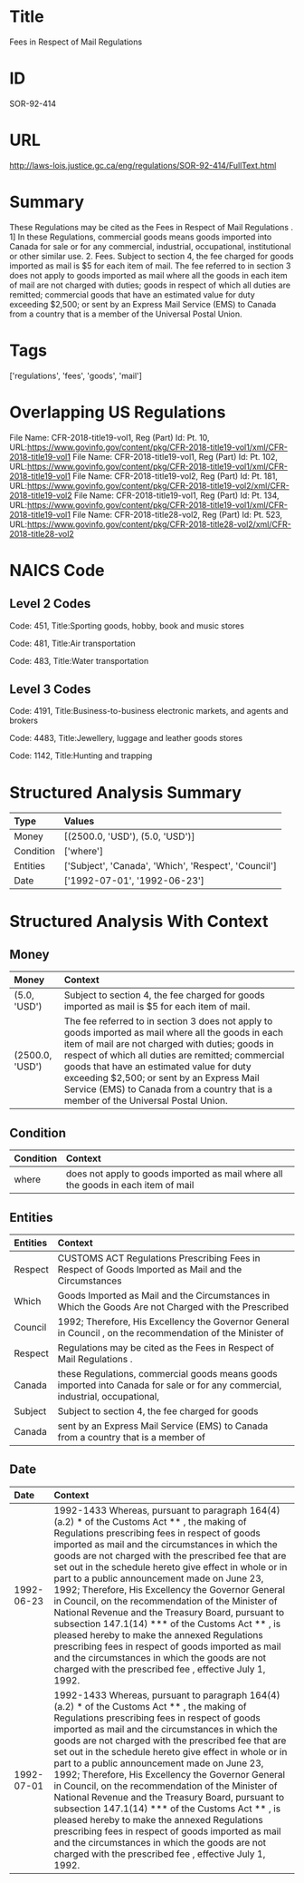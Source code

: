 # Title
Fees in Respect of Mail Regulations


# ID
SOR-92-414

# URL
http://laws-lois.justice.gc.ca/eng/regulations/SOR-92-414/FullText.html


# Summary
These Regulations may be cited as the  Fees in Respect of Mail Regulations .
1] In these Regulations,  commercial goods  means goods imported into Canada for sale or for any commercial, industrial, occupational, institutional or other similar use.
2. Fees.
Subject to section 4, the fee charged for goods imported as mail is $5 for each item of mail.
The fee referred to in section 3 does not apply to goods imported as mail where all the goods in each item of mail are not charged with duties; goods in respect of which all duties are remitted; commercial goods that have an estimated value for duty exceeding $2,500; or sent by an Express Mail Service (EMS) to Canada from a country that is a member of the Universal Postal Union.


# Tags
['regulations', 'fees', 'goods', 'mail']


# Overlapping US Regulations
File Name: CFR-2018-title19-vol1, Reg (Part) Id: Pt. 10, URL:https://www.govinfo.gov/content/pkg/CFR-2018-title19-vol1/xml/CFR-2018-title19-vol1
File Name: CFR-2018-title19-vol1, Reg (Part) Id: Pt. 102, URL:https://www.govinfo.gov/content/pkg/CFR-2018-title19-vol1/xml/CFR-2018-title19-vol1
File Name: CFR-2018-title19-vol2, Reg (Part) Id: Pt. 181, URL:https://www.govinfo.gov/content/pkg/CFR-2018-title19-vol2/xml/CFR-2018-title19-vol2
File Name: CFR-2018-title19-vol1, Reg (Part) Id: Pt. 134, URL:https://www.govinfo.gov/content/pkg/CFR-2018-title19-vol1/xml/CFR-2018-title19-vol1
File Name: CFR-2018-title28-vol2, Reg (Part) Id: Pt. 523, URL:https://www.govinfo.gov/content/pkg/CFR-2018-title28-vol2/xml/CFR-2018-title28-vol2



# NAICS Code
## Level 2 Codes
Code: 451, Title:Sporting goods, hobby, book and music stores

Code: 481, Title:Air transportation

Code: 483, Title:Water transportation




## Level 3 Codes
Code: 4191, Title:Business-to-business electronic markets, and agents and brokers

Code: 4483, Title:Jewellery, luggage and leather goods stores

Code: 1142, Title:Hunting and trapping







# Structured Analysis Summary
| Type      | Values                                               |
|:----------|:-----------------------------------------------------|
| Money     | [(2500.0, 'USD'), (5.0, 'USD')]                      |
| Condition | ['where']                                            |
| Entities  | ['Subject', 'Canada', 'Which', 'Respect', 'Council'] |
| Date      | ['1992-07-01', '1992-06-23']                         |


# Structured Analysis With Context
 


## Money
| Money           | Context                                                                                                                                                                                                                                                                                                                                                                                       |
|:----------------|:----------------------------------------------------------------------------------------------------------------------------------------------------------------------------------------------------------------------------------------------------------------------------------------------------------------------------------------------------------------------------------------------|
| (5.0, 'USD')    | Subject to section 4, the fee charged for goods imported as mail is $5 for each item of mail.                                                                                                                                                                                                                                                                                                 |
| (2500.0, 'USD') | The fee referred to in section 3 does not apply to goods imported as mail where all the goods in each item of mail are not charged with duties; goods in respect of which all duties are remitted; commercial goods that have an estimated value for duty exceeding $2,500; or sent by an Express Mail Service (EMS) to Canada from a country that is a member of the Universal Postal Union. |


## Condition
| Condition   | Context                                                                           |
|:------------|:----------------------------------------------------------------------------------|
| where       | does not apply to goods imported as mail where all the goods in each item of mail |


## Entities
| Entities   | Context                                                                                                                        |
|:-----------|:-------------------------------------------------------------------------------------------------------------------------------|
| Respect    | CUSTOMS ACT Regulations Prescribing Fees in  Respect of Goods Imported as Mail and the Circumstances                           |
| Which      | Goods Imported as Mail and the Circumstances in Which the Goods Are not Charged with the Prescribed                            |
| Council    | 1992; Therefore, His Excellency the Governor General in Council , on the recommendation of the Minister of                     |
| Respect    | Regulations may be cited as the Fees in Respect  of Mail Regulations .                                                         |
| Canada     | these Regulations, commercial goods means goods imported into Canada for sale or for any commercial, industrial, occupational, |
| Subject    | Subject to section 4, the fee charged for goods                                                                                |
| Canada     | sent by an Express Mail Service (EMS) to Canada from a country that is a member of                                             |


## Date
| Date       | Context                                                                                                                                                                                                                                                                                                                                                                                                                                                                                                                                                                                                                                                                                                                                                                                                     |
|:-----------|:------------------------------------------------------------------------------------------------------------------------------------------------------------------------------------------------------------------------------------------------------------------------------------------------------------------------------------------------------------------------------------------------------------------------------------------------------------------------------------------------------------------------------------------------------------------------------------------------------------------------------------------------------------------------------------------------------------------------------------------------------------------------------------------------------------|
| 1992-06-23 | 1992-1433 Whereas, pursuant to paragraph 164(4)(a.2) *  of the  Customs Act ** , the making of  Regulations prescribing fees in respect of goods imported as mail and the circumstances in which the goods are not charged with the prescribed fee  that are set out in the schedule hereto give effect in whole or in part to a public announcement made on June 23, 1992; Therefore, His Excellency the Governor General in Council, on the recommendation of the Minister of National Revenue and the Treasury Board, pursuant to subsection 147.1(14) ***  of the  Customs Act ** , is pleased hereby to make the annexed  Regulations prescribing fees in respect of goods imported as mail and the circumstances in which the goods are not charged with the prescribed fee , effective July 1, 1992. |
| 1992-07-01 | 1992-1433 Whereas, pursuant to paragraph 164(4)(a.2) *  of the  Customs Act ** , the making of  Regulations prescribing fees in respect of goods imported as mail and the circumstances in which the goods are not charged with the prescribed fee  that are set out in the schedule hereto give effect in whole or in part to a public announcement made on June 23, 1992; Therefore, His Excellency the Governor General in Council, on the recommendation of the Minister of National Revenue and the Treasury Board, pursuant to subsection 147.1(14) ***  of the  Customs Act ** , is pleased hereby to make the annexed  Regulations prescribing fees in respect of goods imported as mail and the circumstances in which the goods are not charged with the prescribed fee , effective July 1, 1992. |


